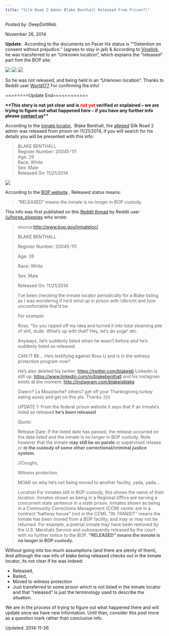 ```yaml
---
title: "Silk Road 2 Admin Blake Benthall Released From Prison?!"
---
```


Posted by: DeepDotWeb

<span>November 26, 2014</span>

<p><strong>Update</strong>:  According to the documents on Pacer his status is &#8220;“Detention on consent without prejudice.” (agrees to stay in jail) &amp; According to <a href="https://www.vinelink.com">Vinelink</a>,  he was transferred to an &#8220;Unknown location&#8221;, which explains the &#8220;released&#8221; part fom the BOP site:</p>

<img src="https://gir.pub/deepdotweb/imgs/2014/11/transffered.png"/>

<img src="https://gir.pub/deepdotweb/imgs/2014/11/vine2.png"/>

<img src="https://gir.pub/deepdotweb/imgs/2014/11/pacer.jpg"/>
<p>So he was not released, and being held in an &#8220;Unknown location&#8221;. Thanks to Reddit user <a href="http://www.reddit.com/user/World177">World177</a> For confirming the info!</p>
<p>========Update End============</p>
<p><strong>**This story is not yet clear and is <span style="color: #ff0000;">not yet </span>verified or explained &#8211; we are trying to figure out what happened here &#8211; if you have any further info please <a title="Contact Us" href="contact-us/">contact us</a>**</strong></p>
<p>According to the <a href="http://www.bop.gov/inmateloc/">inmate locator</a>,  Blake Benthall, the <a title="Official: Silk Road 2.0 Admin Charged in Manhattan Federal Court" href="2014/11/06/official-silk-road-2-0-admin-charged-manhattan-federal-court/" target="_blank">alleged</a> Silk Road 2 admin was released from prison on 11/21/2014, if you will search for his details you will be presented with this info:</p>
<blockquote><p>BLAKE BENTHALL<br/>
    Register Number: 20045-111<br/>
    Age: 26<br/>
    Race: White<br/>
    Sex: Male<br/>
    Released On: 11/21/2014</p></blockquote>
<img src="https://gir.pub/deepdotweb/imgs/2014/11/blake.png" />

<p>According to the <a href="http://www.bop.gov/inmateloc/about_records.jsp">BOP website</a> , Released status means:</p>
<blockquote><p>&#8220;RELEASED&#8221; means the inmate is no longer in BOP custody.</p></blockquote>
<p>This info was first published on this <a href="http://www.reddit.com/r/DarkNetMarkets/comments/2nh6ie/wtf_blake_benthall_defcunt_has_been_released_from/">Reddit thread</a> by Reddit user <a href="http://www.reddit.com/user/horse_ploppies" target="_blank">/u/horse_ploppies</a> who wrote:</p>
<div class="usertext-body may-blank-within">
<div class="md">
<blockquote><p>source:<a href="http://www.bop.gov/inmateloc/">http://www.bop.gov/inmateloc/</a></p>
<p>BLAKE BENTHALL</p>
<p>Register Number: 20045-111</p>
<p>Age: 26</p>
<p>Race: White</p>
<p>Sex: Male</p>
<p>Released On: 11/21/2014</p>
<p>I&#8217;ve been checking the inmate locator periodically for a Blake listing as I was wondering if he&#8217;d wind up in prison with Ulbricht and how uncomfortable that&#8217;d be.</p>
<p><em>For example:</em></p>
<p>Ross: &#8220;So you ripped off my idea and turned it into total steaming pile of shit, dude. What&#8217;s up with that? Hey, let&#8217;s do yoga&#8221; etc.</p>
<p>Anyways, he&#8217;s suddenly listed when he wasn&#8217;t before <em>and</em> he&#8217;s suddenly listed as released.</p>
<p>CAN IT BE&#8230; He&#8217;s testifying against Ross U and is in the witness protection program now?</p>
<p>He&#8217;s also deleted his twitter: <a href="https://twitter.com/blakeeb">https://twitter.com/blakeeb</a> Linkedin is still up: <a href="https://www.linkedin.com/in/blakebenthall">https://www.linkedin.com/in/blakebenthall</a> and his instagram exists at the moment: <a href="http://instagram.com/blakeisblake">http://instagram.com/blakeisblake</a></p>
<p>Gwern? La Moustache? others? get off your Thanksgiving turkey eating asses and get on this pls. Thanks :))))</p>
<p>UPDATE 1: From the federal prison website it says that if an inmate&#8217;s listed as released <strong>he&#8217;s been released</strong></p>
<p><em>Quote:</em></p>
<p>Release Date: If the listed date has passed, the release occurred on the date listed and the inmate is no longer in BOP custody. Note however that the inmate <strong>may still be on parole</strong> or supervised release or <strong>in the custody of some other correctional/criminal justice system.</strong></p>
<p>//Coughs,</p>
<p>Witness protection.</p>
<p>MOAR on why he&#8217;s not being moved to another facility, yada, yada&#8230;</p>
<p>Location For inmates still in BOP custody, this shows the name of their location. Inmates shown as being in a Regional Office are serving a concurrent state sentence in a state prison. Inmates shown as being in a Community Corrections Management (CCM) center are in a contract &#8220;halfway house&#8221; (not in the CCM). &#8220;IN TRANSIT&#8221; means the inmate has been moved from a BOP facility, and may or may not be returned. For example, a pretrial inmate may have been removed by the U.S. Marshals Service and subsequently released by the court with no further notice to the BOP. <strong>&#8220;RELEASED&#8221; means the inmate is no longer in BOP custody.</strong></p></blockquote>
</div>
</div>
<p>Without going into too much assumptions (and there are plenty of them), And although the raw info of blake being released checks out in the inmate locator, its not clear if he was indeed:</p>
<ul>
<li>Released,</li>
<li>Bailed,</li>
<li>Moved to witness protection</li>
<li>Just transferred to some prison which is not listed in the inmate locator and that &#8220;released&#8221; is just the terminology used to describe the situation.</li>
</ul>
<p>We are in the process of trying to figure out what happened there and will update once we have new information. Until than, consider this post more as a question mark rather than conclusive info.</p>
</div>

Updated: 2014-11-26
    
